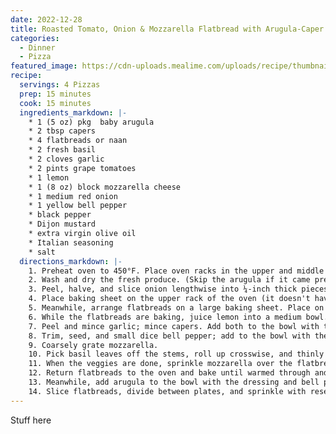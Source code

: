 ```yaml
---
date: 2022-12-28
title: Roasted Tomato, Onion & Mozzarella Flatbread with Arugula-Caper Salad
categories:
  - Dinner
  - Pizza
featured_image: https://cdn-uploads.mealime.com/uploads/recipe/thumbnail/2200/presentation_e05d2589-f7d8-4014-8080-8324127bb3af.jpeg
recipe:
  servings: 4 Pizzas
  prep: 15 minutes
  cook: 15 minutes
  ingredients_markdown: |-
    * 1 (5 oz) pkg  baby arugula
    * 2 tbsp capers
    * 4 flatbreads or naan
    * 2 fresh basil
    * 2 cloves garlic
    * 2 pints grape tomatoes
    * 1 lemon
    * 1 (8 oz) block mozzarella cheese
    * 1 medium red onion
    * 1 yellow bell pepper
    * black pepper
    * Dijon mustard
    * extra virgin olive oil
    * Italian seasoning
    * salt
  directions_markdown: |-
    1. Preheat oven to 450°F. Place oven racks in the upper and middle positions.
    2. Wash and dry the fresh produce. (Skip the arugula if it came pre-washed.)
    3. Peel, halve, and slice onion lengthwise into ¼-inch thick pieces; halve tomatoes. Transfer both to a baking sheet pan, drizzle with oil, and season with spices. Toss to combine, then spread out in an even layer.
    4. Place baking sheet on the upper rack of the oven (it doesn't have to be fully heated) and roast, tossing halfway through, until veggies soften, about 15 minutes.
    5. Meanwhile, arrange flatbreads on a large baking sheet. Place on the lower rack and bake, flipping halfway through, until slightly crispy, about 8 minutes. Remove from oven and set aside.
    6. While the flatbreads are baking, juice lemon into a medium bowl.
    7. Peel and mince garlic; mince capers. Add both to the bowl with the lemon juice along with oil, Dijon, salt, and pepper; whisk to combine the dressing.
    8. Trim, seed, and small dice bell pepper; add to the bowl with the dressing and set aside.
    9. Coarsely grate mozzarella.
    10. Pick basil leaves off the stems, roll up crosswise, and thinly slice into ribbons.
    11. When the veggies are done, sprinkle mozzarella over the flatbreads; top with the roasted veggies and half of the basil. (Reserve remaining basil for serving.)
    12. Return flatbreads to the oven and bake until warmed through and cheese is melted, about 5 minutes. Remove from oven.
    13. Meanwhile, add arugula to the bowl with the dressing and bell pepper; toss to combine the salad.
    14. Slice flatbreads, divide between plates, and sprinkle with reserved basil. Serve with salad on the side and enjoy!
---
```

Stuff here
